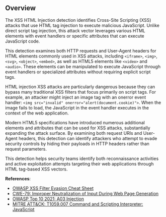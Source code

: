 ## Overview

The XSS HTML Injection detection identifies Cross-Site Scripting (XSS) attacks that use HTML tag injection to execute malicious JavaScript. Unlike direct script tag injection, this attack vector leverages various HTML elements with event handlers or specific attributes that can execute JavaScript code.

This detection examines both HTTP requests and User-Agent headers for HTML elements commonly used in XSS attacks, including `<iframe>`, `<img>`, `<svg>`, `<object>`, `<embed>`, as well as HTML5 elements like `<video>` and `<audio>`. These elements can be manipulated to execute JavaScript through event handlers or specialized attributes without requiring explicit script tags.

HTML injection XSS attacks are particularly dangerous because they can bypass many traditional XSS filters that focus primarily on script tags. For example, an attacker might inject an image tag with an onerror event handler: `<img src="invalid" onerror="alert(document.cookie)">`. When the image fails to load, the JavaScript in the event handler executes in the context of the web application.

Modern HTML5 specifications have introduced numerous additional elements and attributes that can be used for XSS attacks, substantially expanding the attack surface. By examining both request URIs and User-Agent headers, this detection can identify attackers who attempt to evade security controls by hiding their payloads in HTTP headers rather than request parameters.

This detection helps security teams identify both reconnaissance activities and active exploitation attempts targeting their web applications through HTML tag-based XSS vectors.

**References**:
- [OWASP XSS Filter Evasion Cheat Sheet](https://cheatsheetseries.owasp.org/cheatsheets/XSS_Filter_Evasion_Cheat_Sheet.html)
- [CWE-79: Improper Neutralization of Input During Web Page Generation](https://cwe.mitre.org/data/definitions/79.html)
- [OWASP Top 10 2021: A03 Injection](https://owasp.org/Top10/A03_2021-Injection/)
- [MITRE ATT&CK: T1059.007 Command and Scripting Interpreter: JavaScript](https://attack.mitre.org/techniques/T1059/007/)